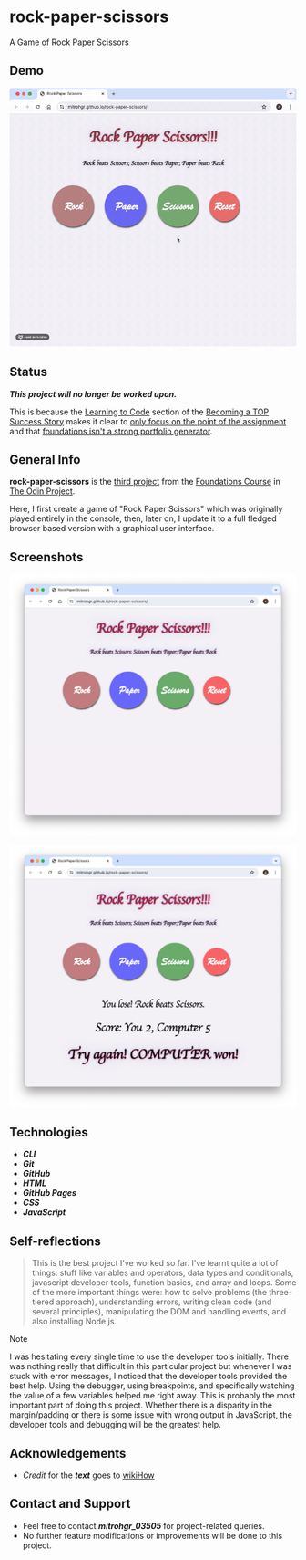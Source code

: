 # rock-paper-scissors
A Game of Rock Paper Scissors

## Demo

![Screen cast of landing-page website](./img/demo/demo.gif)

## Status

***This project will no longer be worked upon.***

This is because the [Learning to Code](https://dev.to/theodinproject/learning-code-f56) section of the [Becoming a TOP Success Story](https://dev.to/i3uckwheat/series/16683) makes it clear to [only focus on the point of the assignment](https://dev.to/theodinproject/learning-code-f56) and that [foundations isn't a strong portfolio generator](https://dev.to/theodinproject/learning-code-f56).

## General Info

**rock-paper-scissors** is the [third project](https://www.theodinproject.com/lessons/foundations-rock-paper-scissors) from the [Foundations Course](https://www.theodinproject.com/paths/foundations/courses/foundations) in [The Odin Project](https://www.theodinproject.com/about).

Here, I first create a game of "Rock Paper Scissors" which was originally played entirely in the console, then, later on, I update it to a full fledged browser based version with a graphical user interface.

## Screenshots

![Screenshot of first part of the index page](./img/screenshots/index-screenshot-part1.png)

![Screenshot of second part of the index page](./img/screenshots/index-screenshot-part2.png)

## Technologies

+ ***CLI***
+ ***Git***
+ ***GitHub***
+ ***HTML***
+ ***GitHub Pages***
+ ***CSS***
+ ***JavaScript***

## Self-reflections

> This is the best project I've worked so far. I've learnt quite a lot of things: stuff like variables and operators, data types and conditionals, javascript developer tools, function basics, and array and loops. Some of the more important things were: how to solve problems (the three-tiered approach), understanding errors, writing clean code (and several principles), manipulating the DOM and handling events, and also installing Node.js.

> [!NOTE]
> I was hesitating every single time to use the developer tools initially. There was nothing really that difficult in this particular project but whenever I was stuck with error messages, I noticed that the developer tools provided the best help. Using the debugger, using breakpoints, and specifically watching the value of a few variables helped me right away. This is probably the most important part of doing this project. Whether there is a disparity in the margin/padding or there is some issue with wrong output in JavaScript, the developer tools and debugging will be the greatest help.

## Acknowledgements

+ *Credit* for the ***text*** goes to [wikiHow](https://www.wikihow.com/Play-Rock,-Paper,-Scissors)

## Contact and Support

+ Feel free to contact ***mitrohgr_03505*** for project-related queries.
+ No further feature modifications or improvements will be done to this project.
